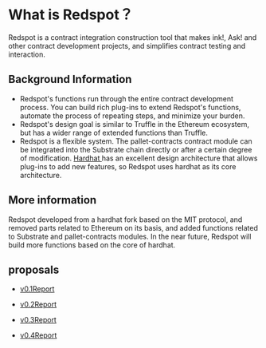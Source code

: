 # What is Redspot？

Redspot is a contract integration construction tool that makes ink!, Ask! and other contract development projects, and simplifies contract testing and interaction.

## Background Information

* Redspot's functions run through the entire contract development process. You can build rich plug-ins to extend Redspot's functions, automate the process of repeating steps, and minimize your burden.
* Redspot's design goal is similar to Truffle in the Ethereum ecosystem, but has a wider range of extended functions than Truffle.
* Redspot is a flexible system. The pallet-contracts contract module can be integrated into the Substrate chain directly or after a certain degree of modification. [Hardhat ](https://github.com/nomiclabs/hardhat) has an excellent design architecture that allows plug-ins to add new features, so Redspot uses hardhat as its core architecture.
## More information

Redspot developed from a hardhat fork based on the MIT protocol, and removed parts related to Ethereum on its basis, and added functions related to Substrate and pallet-contracts modules. In the near future, Redspot will build more functions based on the core of hardhat.

## proposals

- [v0.1Report](./proposals/v0.2ReportEN.md)
- [v0.2Report](./proposals/v0.2ReportEN.md)

- [v0.3Report](./proposals/v0.3ReportEN.md)

- [v0.4Report](./proposals/v0.4ReportEN.md)


